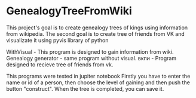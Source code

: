 # GenealogyTreeFromWiki
This project's goal is to create genealogy trees of kings using information from wikipedia.
The second goal is to create tree of friends from VK and visualizate it using pyvis library of python

WithVisual - This program is designed to gain information from wiki. Genealogy generator - same program without visual.
вкпи - Program designed to recieve tree of friends from vk.

This programs were tested in jupiter notebook
Firstly you have to enter the name or id of a person, then choose the level of gaining and then push the button "construct". When the tree is completed, you can save it.
